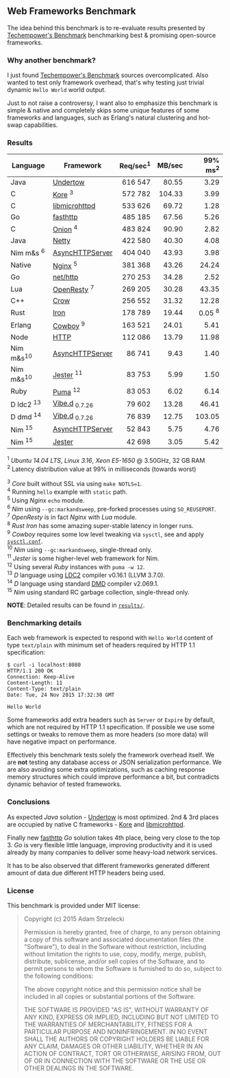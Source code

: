 Web Frameworks Benchmark
------------------------
[techempower]: https://www.techempower.com/benchmarks/

The idea behind this benchmark is to re-evaluate results presented by
[Techempower's Benchmark][techempower] benchmarking best & promising
open-source frameworks.


### Why another benchmark?

I just found [Techempower's Benchmark][techempower] sources overcomplicated.
Also wanted to test only framework overhead, that's why testing just trivial
dynamic `Hello World` world output.

Just to not raise a controversy, I want also to emphasize this benchmark is
simple & native and completely skips some unique features of some frameworks
and languages, such as Erlang's natural clustering and hot-swap capabilities.


### Results

[undertow]: http://undertow.io
[netty]: http://netty.io
[node]: https://nodejs.org/api/cluster.html
[go]: http://golang.org/pkg/net/http/
[onion]: https://github.com/davidmoreno/onion
[cowboy]: http://ninenines.eu/docs/en/cowboy/1.0/guide/getting_started/
[nim]: http://nim-lang.org
[puma]: http://puma.io
[echo]: http://wiki.nginx.org/HttpEchoModule
[resty]: http://openresty.org
[iron]: http://ironframework.io
[jester]: https://github.com/dom96/jester
[vibed]: http://vibed.org
[dmd]: https://dlang.org/download.html
[crow]: https://github.com/ipkn/crow
[kore]: https://kore.io
[mhttpd]: https://www.gnu.org/software/libmicrohttpd/
[fasthttp]: https://github.com/valyala/fasthttp

|  Language     |        Framework       | Req/sec<sup>1| MB/sec| 99% ms<sup>2|
| ------------- | ------------------------ | ----------:| -----:| -----------:|
| Java          | [Undertow][undertow]     |   616 547  | 80.55 |      3.29   |
| C             | [Kore][kore]       <sup>3|   572 782  |104.33 |      3.99   |
| C             | [libmicrohttpd][mhttpd]  |   533 626  | 69.72 |      1.28   |
| Go            | [fasthttp][fasthttp]     |   485 185  | 67.56 |      5.26   |
| C             | [Onion][onion]     <sup>4|   483 824  | 90.90 |      2.82   |
| Java          | [Netty][netty]           |   422 580  | 40.30 |      4.08   |
| Nim m&s <sup>6| [AsyncHTTPServer][nim]   |   404 040  | 43.93 |      3.98   |
| Native        | [Nginx][echo]      <sup>5|   381 368  | 43.26 |     24.24   |
| Go            | [net/http][go]           |   270 253  | 34.28 |      2.52   |
| Lua           | [OpenResty][resty] <sup>7|   269 205  | 30.28 |     43.35   |
| C++           | [Crow][crow]             |   256 552  | 31.32 |     12.28   |
| Rust          | [Iron][iron]             |   178 789  | 19.44 |  0.05 <sup>8|
| Erlang        | [Cowboy][cowboy]   <sup>9|   163 521  | 24.01 |      5.41   |
| Node          | [HTTP][node]             |   112 086  | 13.79 |     11.98   |
| Nim m&s<sup>10| [AsyncHTTPServer][nim]   |    86 741  |  9.43 |      1.40   |
| Nim m&s<sup>10| [Jester][nim]     <sup>11|    83 753  |  5.99 |      1.50   |
| Ruby          | [Puma][puma]      <sup>12|    83 053  |  6.02 |      6.14   |
| D ldc2 <sup>13| [Vibe.d][vibed] <sub>0.7.26|  79 602  | 13.28 |     46.41   |
| D dmd  <sup>14| [Vibe.d][vibed] <sub>0.7.26|  76 839  | 12.75 |    103.05   |
| Nim    <sup>15| [AsyncHTTPServer][nim]   |    52 843  |  5.75 |      4.76   |
| Nim    <sup>15| [Jester][jester]         |    42 698  |  3.05 |      5.42   |

<sup>1</sup> *Ubuntu 14.04 LTS*, *Linux 3.16*,
             *Xeon E5-1650* @ 3.50GHz, 32 GB RAM  
<sup>2</sup> Latency distribution value at 99% in milliseconds
             (towards worst)  

<sup>3</sup> *Core* built without SSL via using `make NOTLS=1`.  
<sup>4</sup> Running `hello` example with `static` path.  
<sup>5</sup> Using *Nginx* `echo` module.  
<sup>6</sup> *Nim* using `--gc:markandsweep`, pre-forked processes
             using `SO_REUSEPORT`.  
<sup>7</sup> *OpenResty* is in fact *Nginx* with *Lua* module.  
<sup>8</sup> *Rust* *Iron* has some amazing super-stable latency
             in longer runs.  
<sup>9</sup> *Cowboy* requires some low level tweaking via `sysctl`, see
             and apply [`sysctl.conf`](sysctl.conf).  
<sup>10</sup> *Nim* using `--gc:markandsweep`, single-thread only.  
<sup>11</sup> *Jester* is some higher-level web framework for Nim.  
<sup>12</sup> Using several *Ruby* instances with `puma -w 12`.  
<sup>13</sup> *D* language using [LDC2](dmd) compiler v0.16.1 (LLVM 3.7.0).  
<sup>14</sup> *D* language using standard [DMD](dmd) compiler v2.069.1.  
<sup>15</sup> *Nim* using standard RC garbage collection, single-thread only.  

**NOTE**: Detailed results can be found in [`results/`](results).


### Benchmarking details

Each web framework is expected to respond with `Hello World` content of type
`text/plain` with minimum set of headers required by HTTP 1.1 specification:

~~~
$ curl -i localhost:8080
HTTP/1.1 200 OK
Connection: Keep-Alive
Content-Length: 11
Content-Type: text/plain
Date: Tue, 24 Nov 2015 17:32:30 GMT

Hello World
~~~

Some frameworks add extra headers such as `Server` or `Expire` by default,
which are not required by HTTP 1.1 specification. If possible we use some
settings or tweaks to remove them as more headers (so more data) will have
negative impact on performance.

Effectively this benchmark tests solely the framework overhead itself. We are
**not** testing any database access or JSON serialization performance. We are
also avoiding some extra optimizations, such as caching response memory
structures which could improve performance a bit, but contradicts dynamic
behavior of tested frameworks.


### Conclusions

As expected *Java* solution - [Undertow][undertow] is most optimized. 2nd & 3rd
places are occupied by native C frameworks - [Kore][kore] and
[libmicrohttpd][mhttpd].

Finally new [fasthttp][fasthttp] *Go* solution takes 4th place, being very
close to the top 3. *Go* is very flexible little language, improving
productivity and it is used already by many companies to deliver some
heavy-load network services.

It has to be also observed that different frameworks generated different amount
of data due different HTTP headers being used.


### License

This benchmark is provided under MIT license:

> Copyright (c) 2015 Adam Strzelecki
>
> Permission is hereby granted, free of charge, to any person obtaining
> a copy of this software and associated documentation files (the
> "Software"), to deal in the Software without restriction, including
> without limitation the rights to use, copy, modify, merge, publish,
> distribute, sublicense, and/or sell copies of the Software, and to
> permit persons to whom the Software is furnished to do so, subject to
> the following conditions:
>
> The above copyright notice and this permission notice shall be
> included in all copies or substantial portions of the Software.
>
> THE SOFTWARE IS PROVIDED "AS IS", WITHOUT WARRANTY OF ANY KIND,
> EXPRESS OR IMPLIED, INCLUDING BUT NOT LIMITED TO THE WARRANTIES OF
> MERCHANTABILITY, FITNESS FOR A PARTICULAR PURPOSE AND
> NONINFRINGEMENT. IN NO EVENT SHALL THE AUTHORS OR COPYRIGHT HOLDERS BE
> LIABLE FOR ANY CLAIM, DAMAGES OR OTHER LIABILITY, WHETHER IN AN ACTION
> OF CONTRACT, TORT OR OTHERWISE, ARISING FROM, OUT OF OR IN CONNECTION
> WITH THE SOFTWARE OR THE USE OR OTHER DEALINGS IN THE SOFTWARE.
